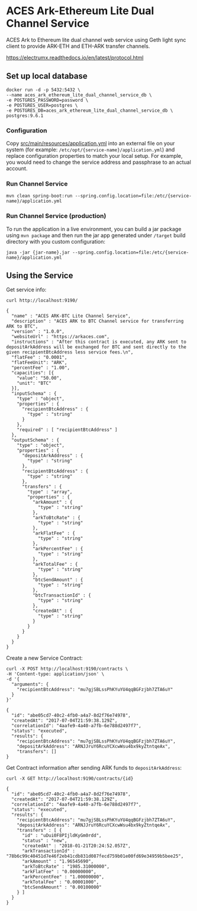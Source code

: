 # ACES Ark-Ethereum Lite Dual Channel Service

ACES Ark to Ethereum lite dual channel web service using Geth light sync client 
to provide ARK-ETH and ETH-ARK transfer channels. 

https://electrumx.readthedocs.io/en/latest/protocol.html

## Set up local database

```
docker run -d -p 5432:5432 \
--name aces_ark_ethereum_lite_dual_channel_service_db \
-e POSTGRES_PASSWORD=password \
-e POSTGRES_USER=postgres \
-e POSTGRES_DB=aces_ark_ethereum_lite_dual_channel_service_db \
postgres:9.6.1
```


### Configuration

Copy [src/main/resources/application.yml](src/main/resources/application.yml) into an external file on your system
(for example: `/etc/opt/{service-name}/application.yml`) and replace configuration properties to match your
local setup. For example, you would need to change the service address and passphrase to an actual account.


### Run Channel Service

```
mvn clean spring-boot:run --spring.config.location=file:/etc/{service-name}/application.yml
```

### Run Channel Service (production)


To run the application in a live environment, you can build a jar package using `mvn package` and then
run the jar app generated under `/target` build directory with you custom configuration:

```
java -jar {jar-name}.jar --spring.config.location=file:/etc/{service-name}/application.yml
```


## Using the Service

Get service info:

```
curl http://localhost:9190/
```
```
{
  "name" : "ACES ARK-BTC Lite Channel Service",
  "description" : "ACES ARK to BTC Channel service for transferring ARK to BTC",
  "version" : "1.0.0",
  "websiteUrl" : "https://arkaces.com",
  "instructions" : "After this contract is executed, any ARK sent to depositArkAddress will be exchanged for BTC and sent directly to the given recipientBtcAddress less service fees.\n",
  "flatFee" : "0.0001",
  "flatFeeUnit": "ARK",
  "percentFee" : "1.00",
  "capacities": [{
    "value": "50.00",
    "unit": "BTC"
  }],
  "inputSchema" : {
    "type" : "object",
    "properties" : {
      "recipientBtcAddress" : {
        "type" : "string"
      }
    },
    "required" : [ "recipientBtcAddress" ]
  },
  "outputSchema" : {
    "type" : "object",
    "properties" : {
      "depositArkAddress" : {
        "type" : "string"
      },
      "recipientBtcAddress" : {
        "type" : "string"
      },
      "transfers" : {
        "type" : "array",
        "properties" : {
          "arkAmount" : {
            "type" : "string"
          },
          "arkToBtcRate" : {
            "type" : "string"
          },
          "arkFlatFee" : {
            "type" : "string"
          },
          "arkPercentFee" : {
            "type" : "string"
          },
          "arkTotalFee" : {
            "type" : "string"
          },
          "btcSendAmount" : {
            "type" : "string"
          },
          "btcTransactionId" : {
            "type" : "string"
          },
          "createdAt" : {
            "type" : "string"
          }
        }
      }
    }
  }
}
```

Create a new Service Contract:

```
curl -X POST http://localhost:9190/contracts \
-H 'Content-type: application/json' \
-d '{
  "arguments": {
    "recipientBtcAddress": "mu7gjSBLssPhKYuYU4qqBGFzjbh7ZTA6uY"
  }
}' 
```

```
{
  "id": "abe05cd7-40c2-4fb0-a4a7-8d2f76e74978",
  "createdAt": "2017-07-04T21:59:38.129Z",
  "correlationId": "4aafe9-4a40-a7fb-6e788d2497f7",
  "status": "executed",
  "results": {
    "recipientBtcAddress": "mu7gjSBLssPhKYuYU4qqBGFzjbh7ZTA6uY",
    "depositArkAddress": "ARNJJruY6RcuYCXcwWsu4bx9kyZtntqeAx",
    "transfers": []
}
```

Get Contract information after sending ARK funds to `depositArkAddress`:

```
curl -X GET http://localhost:9190/contracts/{id}
```

```
{
  "id": "abe05cd7-40c2-4fb0-a4a7-8d2f76e74978",
  "createdAt": "2017-07-04T21:59:38.129Z",
  "correlationId": "4aafe9-4a40-a7fb-6e788d2497f7",
  "status": "executed",
  "results": {
    "recipientBtcAddress": "mu7gjSBLssPhKYuYU4qqBGFzjbh7ZTA6uY",
    "depositArkAddress": "ARNJJruY6RcuYCXcwWsu4bx9kyZtntqeAx",
    "transfers" : [ {
      "id" : "uDui0F8PIjldKyGm0rdd",
      "status" : "new",
      "createdAt" : "2018-01-21T20:24:52.057Z",
      "arkTransactionId" : "78b6c99c40451d7e46f2eb41cdb831d087fecd759b01e00fd69e34959b5bee25",
      "arkAmount" : "1.96545690",
      "arkToBtcRate" : "1985.31000000",
      "arkFlatFee" : "0.00000000",
      "arkPercentFee" : "1.00000000",
      "arkTotalFee" : "0.00001000",
      "btcSendAmount" : "0.00100000"
    } ]
  }
}
```